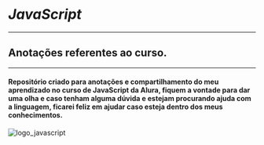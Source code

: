# ***JavaScript***
-----------------
## Anotações referentes ao curso.
-----------------
#### Repositório criado para anotações e compartilhamento do meu aprendizado no curso de JavaScript da Alura, fiquem a vontade para dar uma olha e caso tenham alguma dúvida e estejam procurando ajuda com a linguagem, ficarei feliz em ajudar caso esteja dentro dos meus conhecimentos.

![logo_javascript](https://user-images.githubusercontent.com/59417347/230742999-ae807e03-26d6-4ce5-9145-67548e37ad3a.jpg)
